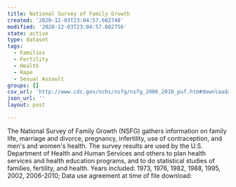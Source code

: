 ```yaml
---
title: National Survey of Family Growth
created: '2020-12-03T23:04:57.602748'
modified: '2020-12-03T23:04:57.602756'
state: active
type: dataset
tags:
  - Families
  - Fertility
  - Health
  - Rape
  - Sexual Assault
groups: []
csv_url: 'http://www.cdc.gov/nchs/nsfg/nsfg_2006_2010_puf.htm#downloadable'
json_url: ''
layout: post

---
```

The National Survey of Family Growth (NSFG) gathers information on family life, marriage and divorce, pregnancy, infertility, use of contraception, and men's and women's health. The survey results are used by the U.S. Department of Health and Human Services and others to plan health services and health education programs, and to do statistical studies of families, fertility, and health.  Years included:  1973, 1976, 1982, 1988, 1995, 2002, 2006-2010;  Data use agreement at time of file download: 
